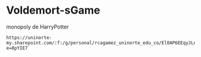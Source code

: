 # Voldemort-sGame
monopoly de HarryPotter
```
https://uninorte-my.sharepoint.com/:f:/g/personal/rcagamez_uninorte_edu_co/El0AP6EEqyJLnfDG2DaHLwABBTm7wE_IhhIlhSrcqvkqUg?e=8pYIE7
```
